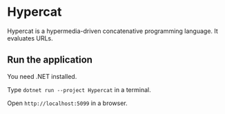 # Hypercat

Hypercat is a hypermedia-driven concatenative programming language. It evaluates URLs.

## Run the application

You need .NET installed.

Type `dotnet run --project Hypercat` in a terminal.

Open `http://localhost:5099` in a browser.
